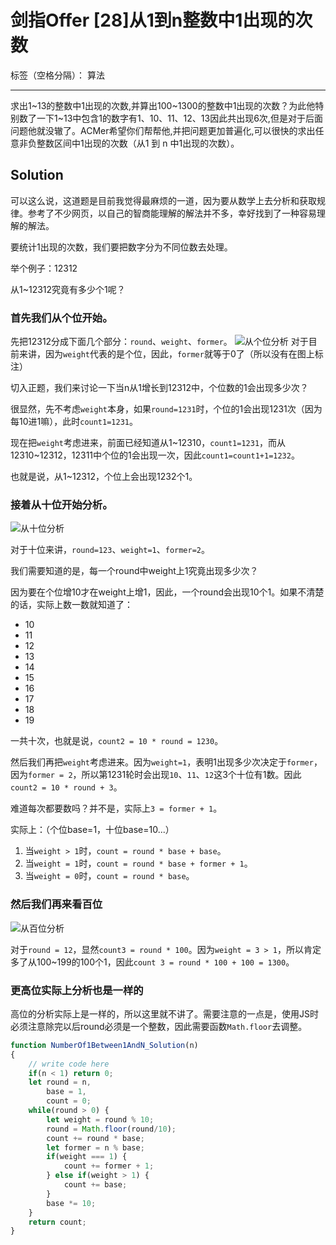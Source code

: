 ﻿# 剑指Offer [28]从1到n整数中1出现的次数

标签（空格分隔）： 算法

---

求出1~13的整数中1出现的次数,并算出100~1300的整数中1出现的次数？为此他特别数了一下1~13中包含1的数字有1、10、11、12、13因此共出现6次,但是对于后面问题他就没辙了。ACMer希望你们帮帮他,并把问题更加普遍化,可以很快的求出任意非负整数区间中1出现的次数（从1 到 n 中1出现的次数）。

## Solution
可以这么说，这道题是目前我觉得最麻烦的一道，因为要从数学上去分析和获取规律。参考了不少网页，以自己的智商能理解的解法并不多，幸好找到了一种容易理解的解法。

要统计1出现的次数，我们要把数字分为不同位数去处理。

举个例子：12312

从1~12312究竟有多少个1呢？

### **首先我们从个位开始。**

先把12312分成下面几个部分：`round`、`weight`、`former`。
![从个位分析][1]
对于目前来讲，因为`weight`代表的是个位，因此，`former`就等于0了（所以没有在图上标注）

切入正题，我们来讨论一下当n从1增长到12312中，个位数的1会出现多少次？

很显然，先不考虑`weight`本身，如果`round=1231`时，个位的1会出现1231次（因为每10进1嘛），此时`count1=1231`。

现在把`weight`考虑进来，前面已经知道从1~12310，`count1=1231`，而从12310~12312，12311中个位的1会出现一次，因此`count1=count1+1=1232`。

也就是说，从1~12312，个位上会出现1232个1。

### **接着从十位开始分析。**

![从十位分析][2]

对于十位来讲，`round=123`、`weight=1`、`former=2`。

我们需要知道的是，每一个round中weight上1究竟出现多少次？

因为要在个位增10才在weight上增1，因此，一个round会出现10个1。如果不清楚的话，实际上数一数就知道了：

- 10
- 11
- 12
- 13
- 14
- 15
- 16
- 17
- 18
- 19

一共十次，也就是说，`count2 = 10 * round = 1230`。

然后我们再把`weight`考虑进来。因为`weight=1`，表明1出现多少次决定于`former`，因为`former = 2`，所以第1231轮时会出现`10`、`11`、`12`这3个十位有1数。因此`count2 = 10 * round + 3`。

难道每次都要数吗？并不是，实际上`3 = former + 1`。

实际上：（个位base=1，十位base=10...）
1. 当`weight > 1`时，`count = round * base + base`。
2. 当`weight = 1`时，`count = round * base + former + 1`。
3. 当`weight = 0`时，`count = round * base`。

### **然后我们再来看百位**
![从百位分析][3]

对于`round = 12`，显然`count3 = round * 100`。因为`weight = 3 > 1`，所以肯定多了从100~199的100个1，因此`count 3 = round * 100 + 100 = 1300`。

### **更高位实际上分析也是一样的**
高位的分析实际上是一样的，所以这里就不讲了。需要注意的一点是，使用JS时必须注意除完以后round必须是一个整数，因此需要函数`Math.floor`去调整。

```javascript
function NumberOf1Between1AndN_Solution(n)
{
    // write code here
    if(n < 1) return 0;
    let round = n,
        base = 1,
        count = 0;
    while(round > 0) {
        let weight = round % 10;
        round = Math.floor(round/10);
        count += round * base;
        let former = n % base;
        if(weight === 1) {
            count += former + 1;
        } else if(weight > 1) {
            count += base;
        }
        base *= 10;
    }
    return count;
}
```

  [1]: http://img.lxzmww.xyz/alg%E4%BB%8E%E4%B8%AA%E4%BD%8D%E5%88%86%E6%9E%90.png
  [2]: http://img.lxzmww.xyz/alg%E4%BB%8E%E5%8D%81%E4%BD%8D%E5%88%86%E6%9E%90.png
  [3]: http://img.lxzmww.xyz/alg%E4%BB%8E%E7%99%BE%E4%BD%8D%E5%88%86%E6%9E%90.png